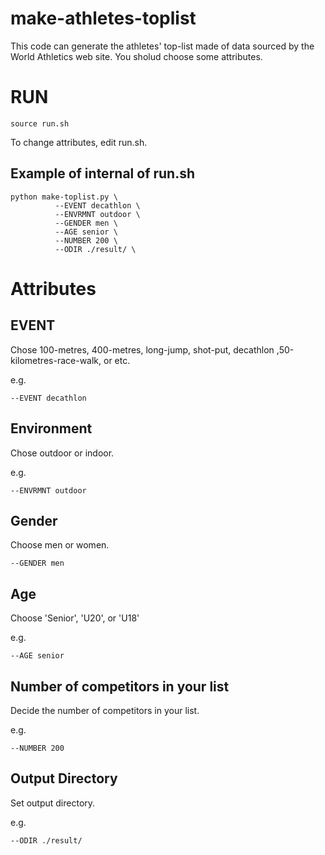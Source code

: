 # make-athletes-toplist

This code can generate the athletes' top-list made of data sourced by the World Athletics web site. You sholud choose some attributes.

# RUN
```
source run.sh
```

To change attributes, edit run.sh.
## Example of internal of run.sh
```
python make-toplist.py \
          --EVENT decathlon \
          --ENVRMNT outdoor \
          --GENDER men \
          --AGE senior \
          --NUMBER 200 \
          --ODIR ./result/ \
```
# Attributes 

## EVENT
Chose 100-metres, 400-metres, long-jump, shot-put, decathlon ,50-kilometres-race-walk, or etc.

e.g.
```
--EVENT decathlon
```

## Environment
Chose outdoor or indoor.

e.g.
```
--ENVRMNT outdoor
```

## Gender
Choose men or women.

```
--GENDER men
```

## Age
Choose 'Senior', 'U20', or 'U18'

e.g.
```
--AGE senior
```

## Number of competitors in your list
Decide the number of competitors in your list.

e.g.
```
--NUMBER 200
```

## Output Directory
Set output directory.

e.g.
```
--ODIR ./result/
```
